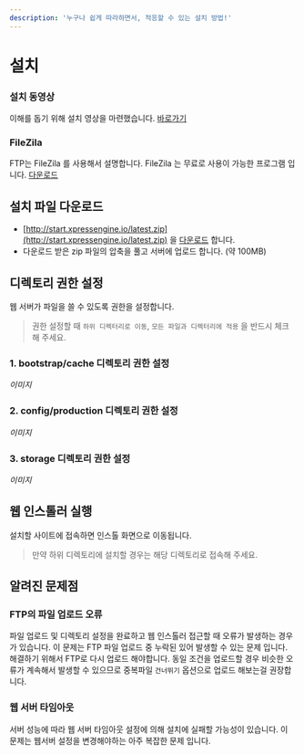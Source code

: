 ```yaml
---
description: '누구나 쉽게 따라하면서, 적응할 수 있는 설치 방법!'
---
```


# 설치

### 설치 동영상

이해를 돕기 위해 설치 영상을 마련했습니다. [바로가기](https://github.com/xpressengine/xpressengine-manual/tree/c7478cb51aab4433d992bac673751500bc61d523/ko/주소~/README.md)

### FileZila

FTP는 FileZila 를 사용해서 설명합니다. FileZila 는 무료로 사용이 가능한 프로그램 입니다. [다운로드](https://filezilla-project.org/download.php?type=client)

## 설치 파일 다운로드

* [http://start.xpressengine.io/latest.zip](http://start.xpressengine.io/latest.zip) 을 [다운로드](http://start.xpressengine.io/latest.zip) 합니다.
* 다운로드 받은 zip 파일의 압축을 풀고 서버에 업로드 합니다. \(약 100MB\)

## 디렉토리 권한 설정

웹 서버가 파일을 쓸 수 있도록 권한을 설정합니다.

> 권한 설정할 때 `하위 디렉터리로 이동`, `모든 파일과 디렉터리에 적용` 을 반드시 체크해 주세요.

### 1. bootstrap/cache 디렉토리 권한 설정

_이미지_

### 2. config/production 디렉토리 권한 설정

_이미지_

### 3. storage 디렉토리 권한 설정

_이미지_

## 웹 인스톨러 실행

설치할 사이트에 접속하면 인스톨 화면으로 이동됩니다.

> 만약 하위 디렉토리에 설치할 경우는 해당 디렉토리로 접속해 주세요.

## 알려진 문제점

### FTP의 파일 업로드 오류

파일 업로드 및 디렉토리 설정을 완료하고 웹 인스톨러 접근할 때 오류가 발생하는 경우가 있습니다. 이 문제는 FTP 파일 업로드 중 누락된 있어 발생할 수 있는 문제 입니다. 해결하기 위해서 FTP로 다시 업로드 해야합니다. 동일 조건을 업로드할 경우 비슷한 오류가 계속해서 발생할 수 있으므로 중복파일 `건너뛰기` 옵션으로 업로드 해보는걸 권장합니다. 

### 웹 서버 타임아웃

서버 성능에 따라 웹 서버 타임아웃 설정에 의해 설치에 실패할 가능성이 있습니다. 이 문제는 웹서버 설정을 변경해야하는 아주 복잡한 문제 입니다.


